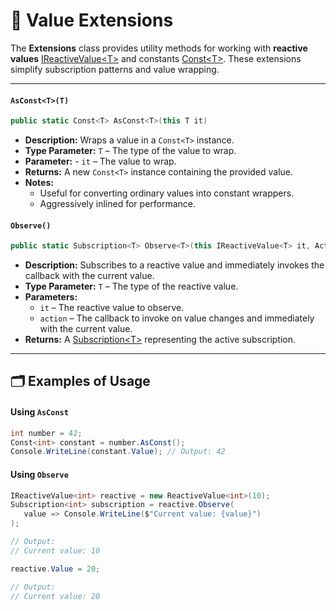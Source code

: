 # 🧩 Value Extensions

The **Extensions** class provides utility methods for working with **reactive values** [IReactiveValue&lt;T&gt;](IReactiveValue.md) and constants [Const&lt;T&gt;](Const.md). These extensions simplify subscription patterns and value wrapping.

---

#### `AsConst<T>(T)`
```csharp
public static Const<T> AsConst<T>(this T it)
```
- **Description:** Wraps a value in a `Const<T>` instance.
- **Type Parameter:** `T` – The type of the value to wrap.
- **Parameter:** - `it` – The value to wrap. 
- **Returns:** A new `Const<T>` instance containing the provided value.
- **Notes:**
  - Useful for converting ordinary values into constant wrappers.
  - Aggressively inlined for performance.

#### `Observe()`
```csharp
public static Subscription<T> Observe<T>(this IReactiveValue<T> it, Action<T> action)
```
- **Description:** Subscribes to a reactive value and immediately invokes the callback with the current value.
- **Type Parameter:** `T` – The type of the reactive value.
- **Parameters:**
  - `it` – The reactive value to observe.
  - `action` – The callback to invoke on value changes and immediately with the current value.
- **Returns:** A [Subscription&lt;T&gt;](../Signals/Subscription.md#subscriptiont) representing the active subscription.

---

## 🗂 Examples of Usage

#### Using `AsConst`
   
```csharp
int number = 42;
Const<int> constant = number.AsConst();
Console.WriteLine(constant.Value); // Output: 42
```
#### Using `Observe`
    
```csharp
IReactiveValue<int> reactive = new ReactiveValue<int>(10);
Subscription<int> subscription = reactive.Observe(
   value => Console.WriteLine($"Current value: {value}")
);

// Output:
// Current value: 10

reactive.Value = 20;

// Output:
// Current value: 20
```
